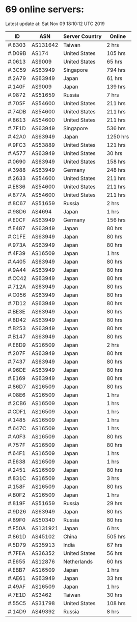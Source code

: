 # 69 online servers:

Latest update at: Sat Nov 09 18:10:12 UTC 2019

| ID | ASN | Server Country | Online |
| -- | --- | -------------- | ------ |
| #.8303 | AS131642 | Taiwan | 2 hrs |
| #.D09B | AS174 | United States | 105 hrs |
| #.0613 | AS9009 | United States | 65 hrs |
| #.3C59 | AS63949 | Singapore | 794 hrs |
| #.2A79 | AS63949 | Japan | 61 hrs |
| #.140F | AS9009 | Japan | 139 hrs |
| #.9872 | AS51659 | Russia | 7 hrs |
| #.705F | AS54600 | United States | 211 hrs |
| #.74DB | AS54600 | United States | 211 hrs |
| #.8613 | AS54600 | United States | 211 hrs |
| #.7F1D | AS63949 | Singapore | 536 hrs |
| #.42A0 | AS63949 | Japan | 1250 hrs |
| #.9FC3 | AS53889 | United States | 121 hrs |
| #.A577 | AS63949 | United States | 30 hrs |
| #.0690 | AS63949 | United States | 158 hrs |
| #.3988 | AS63949 | Germany | 248 hrs |
| #.2633 | AS54600 | United States | 211 hrs |
| #.E836 | AS54600 | United States | 211 hrs |
| #.877A | AS54600 | United States | 211 hrs |
| #.8C67 | AS51659 | Russia | 2 hrs |
| #.98D6 | AS4694 | Japan | 1 hrs |
| #.E0CF | AS63949 | Germany | 156 hrs |
| #.E487 | AS63949 | Japan | 80 hrs |
| #.C1FE | AS63949 | Japan | 80 hrs |
| #.973A | AS63949 | Japan | 80 hrs |
| #.4F39 | AS16509 | Japan | 1 hrs |
| #.A405 | AS63949 | Japan | 80 hrs |
| #.9A44 | AS63949 | Japan | 80 hrs |
| #.CC42 | AS63949 | Japan | 80 hrs |
| #.712A | AS63949 | Japan | 80 hrs |
| #.C056 | AS63949 | Japan | 80 hrs |
| #.7D12 | AS63949 | Japan | 80 hrs |
| #.BE3E | AS63949 | Japan | 80 hrs |
| #.8D42 | AS63949 | Japan | 80 hrs |
| #.B253 | AS63949 | Japan | 80 hrs |
| #.B147 | AS63949 | Japan | 80 hrs |
| #.E8D9 | AS16509 | Japan | 2 hrs |
| #.207F | AS63949 | Japan | 80 hrs |
| #.7437 | AS63949 | Japan | 80 hrs |
| #.96DE | AS63949 | Japan | 80 hrs |
| #.E169 | AS63949 | Japan | 80 hrs |
| #.86D7 | AS16509 | Japan | 80 hrs |
| #.08E6 | AS16509 | Japan | 1 hrs |
| #.2CB6 | AS16509 | Japan | 1 hrs |
| #.CDF1 | AS16509 | Japan | 1 hrs |
| #.1485 | AS16509 | Japan | 1 hrs |
| #.647C | AS16509 | Japan | 1 hrs |
| #.A0F3 | AS16509 | Japan | 80 hrs |
| #.757F | AS16509 | Japan | 80 hrs |
| #.64F1 | AS16509 | Japan | 1 hrs |
| #.E638 | AS16509 | Japan | 1 hrs |
| #.2451 | AS16509 | Japan | 80 hrs |
| #.831C | AS16509 | Japan | 3 hrs |
| #.158F | AS16509 | Japan | 80 hrs |
| #.B0F2 | AS16509 | Japan | 1 hrs |
| #.819F | AS51659 | Russia | 29 hrs |
| #.9D26 | AS63949 | Japan | 80 hrs |
| #.89F0 | AS50340 | Russia | 80 hrs |
| #.F50A | AS131921 | Japan | 6 hrs |
| #.861D | AS45102 | China | 505 hrs |
| #.5D79 | AS35913 | India | 67 hrs |
| #.7FEA | AS36352 | United States | 56 hrs |
| #.E655 | AS12876 | Netherlands | 60 hrs |
| #.EBB7 | AS16509 | Japan | 1 hrs |
| #.AE61 | AS63949 | Japan | 33 hrs |
| #.49AF | AS16509 | Japan | 1 hrs |
| #.7E1D | AS3462 | Taiwan | 30 hrs |
| #.55C5 | AS31798 | United States | 108 hrs |
| #.14D9 | AS49392 | Russia | 8 hrs |

